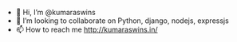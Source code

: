 - 👋 Hi, I’m @kumaraswins
- 💞️ I’m looking to collaborate on Python, django, nodejs, expressjs
- 📫 How to reach me http://kumaraswins.in/

<!---
kumaraswins/kumaraswins is a ✨ special ✨ repository because its `README.md` (this file) appears on your GitHub profile.
You can click the Preview link to take a look at your changes.
--->
